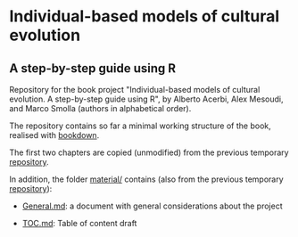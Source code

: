 # Individual-based models of cultural evolution

## A step-by-step guide using R

Repository for the book project "Individual-based models of cultural evolution. A step-by-step guide using R", by Alberto Acerbi, Alex Mesoudi, and Marco Smolla (authors in alphabetical order). 

The repository contains so far a minimal working structure of the book, realised with [bookdown](https://bookdown.org). 

The first two chapters are copied (unmodified) from the previous temporary [repository](https://github.com/albertoacerbi/IBM-cultevo).

In addition, the folder [material/](material) contains (also from the previous temporary [repository](https://github.com/albertoacerbi/IBM-cultevo)): 

* [General.md](https://github.com/albertoacerbi/IBM-cultevo-bookdown/blob/master/material/General.md): a document with general considerations about the project

* [TOC.md](https://github.com/albertoacerbi/IBM-cultevo-bookdown/blob/master/material/TOC.md): Table of content draft 

